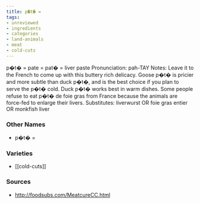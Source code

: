 ```yaml
---
title: p�t� =
tags:
- unreviewed
- ingredients
- categories
- land-animals
- meat
- cold-cuts
---
```

p�t� = pate = pat� = liver paste Pronunciation: pah-TAY Notes: Leave it to the French to come up with this buttery rich delicacy. Goose p�t� is pricier and more subtle than duck p�t�, and is the best choice if you plan to serve the p�t� cold. Duck p�t� works best in warm dishes. Some people refuse to eat p�t� de foie gras from France because the animals are force-fed to enlarge their livers. Substitutes: liverwurst OR foie gras entier OR monkfish liver

### Other Names

* p�t� =

### Varieties

* [[cold-cuts]]

### Sources
* http://foodsubs.com/MeatcureCC.html
